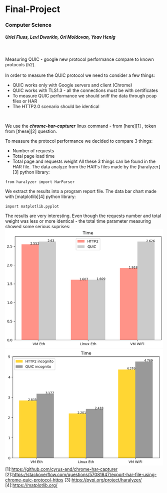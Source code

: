 # Final-Project
### Computer Science
##### Uriel Fluss, Levi Dworkin, Ori Moldovan, Yoav Henig
<br />


Measuring QUIC - google new protocol performance compare to known protocols (h2).<br />
<br />
In order to measure the QUIC protocol we need to consider a few things: <br />
- QUIC works only with Google servers and client (Chrome)
- QUIC works with TLS1.3 - all the connections must be with certificates
- To measure QUIC performance we should sniff the data through pcap files or HAR
- The HTTP2.0 scenario should be identical
<br />

We use the *__chrome-har-capturer__* linux command - from
[here][1]
, token from
[these][2]
question.
<br />

To measure the protocol performance we decided to compare 3 things: <br />
- Number of requests
- Total page load time
- Total page and requests weight
All these 3 things can be found in the HAR file. The data analyze from the HAR's files made by the [haralyzer][3] python library:<br />
```
from haralyzer import HarParser
```
We extract the results into a program report file.
The data bar chart made with [matplotlib][4] python library:<br />

    import matplotlib.pyplot
The results are very interesting. Even though the requests number and total weight was less or more identical - the total time parameter measuring showed some serious suprises:<br />
![alt text](https://github.com/yoavhenig/Final-Project/blob/master/Final-Report/Images/conclusion%20graph.png)
![alt text](https://github.com/yoavhenig/Final-Project/blob/master/Final-Report/Images/conclusion-inco%20graph.png)
[1]:https://github.com/cyrus-and/chrome-har-capturer
[2]:https://stackoverflow.com/questions/57081847/export-har-file-using-chrome-quic-protocol-https
[3]:https://pypi.org/project/haralyzer/
[4]:https://matplotlib.org/
